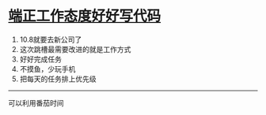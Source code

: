 # [端正工作态度好好写代码](https://github.com/yihong0618/gitblog/issues/48)

1. 10.8就要去新公司了
2. 这次跳槽最需要改进的就是工作方式
3. 好好完成任务
4. 不摸鱼，少玩手机
5. 把每天的任务排上优先级

---

可以利用番茄时间